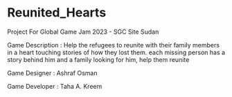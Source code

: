 # Reunited_Hearts
Project For Global Game Jam 2023 - SGC Site Sudan 

Game Description : 
Help the refugees to reunite with their family members in a heart touching stories of how they lost them. each missing person has a story behind him and a family looking for him, help them reunite

Game Designer : Ashraf Osman 

Game Developer : Taha A. Kreem 
